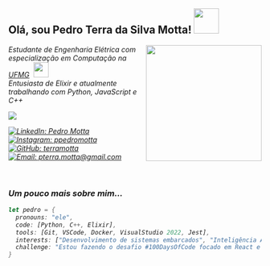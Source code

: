 <h2> Olá, sou Pedro Terra da Silva Motta! <img src="https://media.giphy.com/media/mGcNjsfWAjY5AEZNw6/giphy.gif" width="50"></h2>

<img align='right' src="https://media.giphy.com/media/YRMb6dd7zprS00JdGZ/giphy.gif" width="230" style="float: right;">

<p><em>Estudante de Engenharia Elétrica com especialização em Computação na <a href="https://www.ufmg.br/">UFMG</a>&nbsp; <img src="https://media.giphy.com/media/fYSnHlufseco8Fh93Z/giphy.gif" width="30"></br>Entusiasta de Elixir e atualmente trabalhando com Python, JavaScript e C++</p>

<a href="mailto:p.terra.motta@gmail.com" target="_blank" class="social-button">
  <img src="https://img.icons8.com/fluent/48/000000/gmail.png"/>
</a>

[![LinkedIn: Pedro Motta](https://img.shields.io/badge/-PedroMotta-blue?style=flat-square&logo=Linkedin&logoColor=white&link=https://www.linkedin.com/in/pedro-motta-4a0896267/)](https://www.linkedin.com/in/pedro-motta-4a0896267/)
[![Instagram: ppedromotta](https://img.shields.io/badge/-ppedromotta-%23E4405F?style=flat-square&logo=instagram&logoColor=white&link=https://www.instagram.com/ppedromotta/)](https://www.instagram.com/ppedromotta/)
[![GitHub: terramotta](https://img.shields.io/badge/-terramotta-black?style=flat-square&logo=github&logoColor=white&link=https://github.com/terramotta)](https://github.com/terramotta)
[![Email: pterra.motta@gmail.com](https://img.shields.io/badge/Gmail-D14836?style=badge&logo=gmail&logoColor=white)](mailto:pterra.motta@gmail.com)

<br> <!-- Linha vazia -->

### Um pouco mais sobre mim...  

```rust
let pedro = {
  pronouns: "ele",
  code: [Python, C++, Elixir],
  tools: [Git, VSCode, Docker, VisualStudio 2022, Jest],
  interests: ["Desenvolvimento de sistemas embarcados", "Inteligência Artificial", "Visão Computacional"],
  challenge: "Estou fazendo o desafio #100DaysOfCode focado em React e JavaScript"
}

